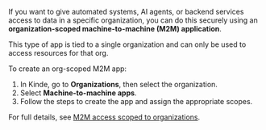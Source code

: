 
If you want to give automated systems, AI agents, or backend services access to data in a specific organization, you can do this securely using an **organization-scoped machine-to-machine (M2M) application**.

This type of app is tied to a single organization and can only be used to access resources for that org.

To create an org-scoped M2M app:

1. In Kinde, go to **Organizations**, then select the organization.
2. Select **Machine-to-machine apps**.
3. Follow the steps to create the app and assign the appropriate scopes.

For full details, see [M2M access scoped to organizations](/machine-to-machine-applications/organization-scoped-m2m-apps/m2m-applications-for-organizations/).
